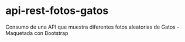 # api-rest-fotos-gatos
Consumo de una API que muestra diferentes fotos aleatorias de Gatos - Maquetada con Bootstrap
